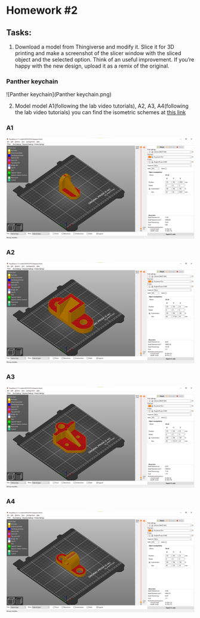 # Homework #2

## Tasks:
1. Download a model from Thingiverse and modify it. Slice it for 3D printing
and make a screenshot of the slicer window with the sliced object and the
selected option. Think of an useful improvement. If you’re happy with the
new design, upload it as a remix of the original.
### Panther keychain
![Panther keychain](Panther keychain.png)

2. Model model A1(following the lab video tutorials), A2, A3, A4(following the
lab video tutorials) you can find the isometric schemes at [this link](https://drive.google.com/drive/folders/1XKvajzrTkdgdxZ_gibBK8fPAChzNmGnM)
### A1
![A1](A1.png)
### A2
![A2](A2.png)
### A3
![A3](A3.png)
### A4
![A4](A4.png)
